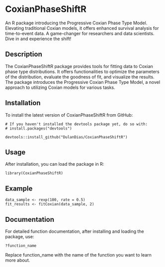 # CoxianPhaseShiftR
An R package introducing the Progressive Coxian Phase Type Model. Elevating traditional Coxian models, it offers enhanced survival analysis for time-to-event data. A game-changer for researchers and data scientists. Dive in and experience the shift!

## Description
The CoxianPhaseShiftR package provides tools for fitting data to Coxian phase type distributions. It offers functionalities to optimize the parameters of the distribution, evaluate the goodness of fit, and visualize the results. The package introduces the Progressive Coxian Phase Type Model, a novel approach to utilizing Coxian models for various tasks.

## Installation
To install the latest version of CoxianPhaseShiftR from GitHub:
```
# If you haven't installed the devtools package yet, do so with:
# install.packages("devtools")

devtools::install_github("DulanDias/CoxianPhaseShiftR")
```

## Usage
After installation, you can load the package in R:
```
library(CoxianPhaseShiftR)
```

## Example
```
data_sample <- rexp(100, rate = 0.5)
fit_results <- fitCoxian(data_sample, 2)
```

## Documentation
For detailed function documentation, after installing and loading the package, use:
```
?function_name
```
Replace function_name with the name of the function you want to learn more about.
